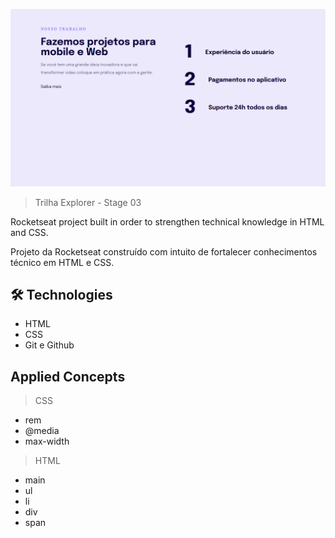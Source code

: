 ![preview](./.github/preview.png)

> Trilha Explorer - Stage 03

Rocketseat project built in order to strengthen technical knowledge in HTML and CSS.

Projeto da Rocketseat construído com intuito de fortalecer conhecimentos técnico em HTML e CSS.

## 🛠 Technologies

- HTML
- CSS
- Git e Github

## Applied Concepts

> CSS

- rem
- @media
- max-width

> HTML

- main
- ul
- li
- div
- span
